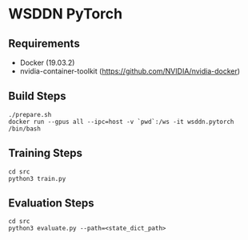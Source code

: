 # WSDDN PyTorch

## Requirements

- Docker (19.03.2)
- nvidia-container-toolkit (https://github.com/NVIDIA/nvidia-docker)

## Build Steps

```
./prepare.sh
docker run --gpus all --ipc=host -v `pwd`:/ws -it wsddn.pytorch /bin/bash
```

## Training Steps

```
cd src
python3 train.py
```

## Evaluation Steps

```
cd src
python3 evaluate.py --path=<state_dict_path>
```
